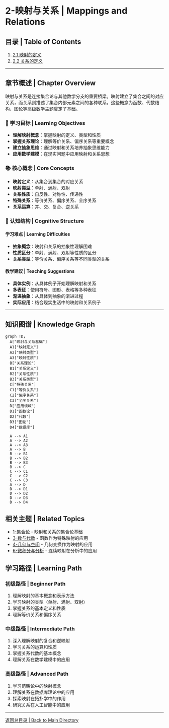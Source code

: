 # 2-映射与关系 | Mappings and Relations

## 目录 | Table of Contents

1. [2.1 映射的定义](./2.1-映射的定义.md)
2. [2.2 关系的定义](./2.2-关系的定义.md)

---

## 章节概述 | Chapter Overview

映射与关系是连接集合论与其他数学分支的重要桥梁。映射建立了集合之间的对应关系，而关系则描述了集合内部元素之间的各种联系。这些概念为函数、代数结构、图论等高级数学主题奠定了基础。

### 🎯 学习目标 | Learning Objectives

- **理解映射概念**：掌握映射的定义、类型和性质
- **掌握关系理论**：理解等价关系、偏序关系等重要概念
- **建立抽象思维**：通过映射和关系培养抽象思维能力
- **应用数学建模**：在现实问题中应用映射和关系思想

### 📚 核心概念 | Core Concepts

- **映射定义**：从集合到集合的对应关系
- **映射类型**：单射、满射、双射
- **关系性质**：自反性、对称性、传递性
- **特殊关系**：等价关系、偏序关系、全序关系
- **关系运算**：并、交、复合、逆关系

### 🧠 认知结构 | Cognitive Structure

#### 学习难点 | Learning Difficulties

- **抽象概念**：映射和关系的抽象性理解困难
- **性质区分**：单射、满射、双射等性质的区分
- **关系类型**：等价关系、偏序关系等不同类型的关系

#### 教学建议 | Teaching Suggestions

- **具体实例**：从具体例子开始理解映射和关系
- **多表征**：使用符号、图形、表格等多种表征
- **渐进抽象**：从具体到抽象的渐进过程
- **实际应用**：结合现实生活中的映射和关系例子

---

## 知识图谱 | Knowledge Graph

```mermaid
graph TD;
  A["映射与关系基础"]
  A1["映射定义"]
  A2["映射类型"]
  A3["映射性质"]
  B["关系理论"]
  B1["关系定义"]
  B2["关系性质"]
  B3["关系类型"]
  C["特殊关系"]
  C1["等价关系"]
  C2["偏序关系"]
  C3["全序关系"]
  D["应用领域"]
  D1["函数论"]
  D2["代数"]
  D3["图论"]
  D4["数据库"]
  
  A --> A1
  A --> A2
  A --> A3
  A --> B
  B --> B1
  B --> B2
  B --> B3
  B --> C
  C --> C1
  C --> C2
  C --> C3
  A --> D
  D --> D1
  D --> D2
  D --> D3
  D --> D4
```

## 相关主题 | Related Topics

- [1-集合论](../1-集合论/README.md) - 映射和关系的集合论基础
- [3-数与代数](../3-数与代数/README.md) - 函数作为特殊映射的应用
- [4-几何与空间](../4-几何与空间/README.md) - 几何变换作为映射的应用
- [6-微积分与分析](../6-微积分与分析/README.md) - 连续映射在分析中的应用

## 学习路径 | Learning Path

### 初级路径 | Beginner Path

1. 理解映射的基本概念和表示方法
2. 学习映射的类型（单射、满射、双射）
3. 掌握关系的基本定义和性质
4. 理解等价关系和偏序关系

### 中级路径 | Intermediate Path

1. 深入理解映射的复合和逆映射
2. 学习关系的运算和性质
3. 掌握关系代数的基本概念
4. 理解关系在数学建模中的应用

### 高级路径 | Advanced Path

1. 学习范畴论中的映射概念
2. 理解关系在数据库理论中的应用
3. 探索映射在拓扑学中的作用
4. 研究关系在人工智能中的应用

---

[返回总目录 | Back to Main Directory](../README.md)
